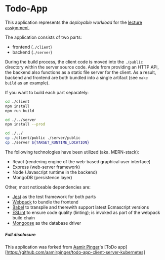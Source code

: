 Todo-App
========


This application represents the *deployable workload* for the
[lecture assignment](https://github.com/lucendio/lecture-devops-material/blob/master/assignments/exercise.md). 

The application consists of two parts:

* frontend (`./client`)
* backend (`./server`)

During the build process, the client code is moved into the `./public` directory within the server source code.
Aside from providing an HTTP API, the backend also functions as a static file server for the client. As a result,
backend and frontend are both bundled into a single artifact (see `make build` as an example).

If you want to build each part separately:

```bash
cd ./client
npm install
npm run build

cd ./../server
npm install --prod

cd ./../
cp ./client/public ./server/public
cp ./server ${TARGET_RUNTIME_LOCATION}
```

The following technologies have been utilized (aka. MERN-stack):

* React (rendering engine of the web-based graphical user interface)
* Express (web-server framework)
* Node (Javascript runtime in the backend)
* MongoDB (persistence layer)

Other, most noticeable dependencies are:

* [Jest](https://jestjs.io/) as the test framework for both parts
* [Webpack](https://webpack.js.org/) to bundle the frontend
* [Babel](https://babeljs.io/) to transpile and therewith support latest Ecmascript versions
* [ESLint](https://eslint.org/) to ensure code quality (linting); is invoked as part of the webpack build chain 
* [Mongoose](https://mongoosejs.com/docs/api.html) as the database driver


##### Full disclosure

This application was forked from [Aamir Pinger](https://github.com/aamirpinger)'s [ToDo app][https://github.com/aamirpinger/todo-app-client-server-kubernetes]
